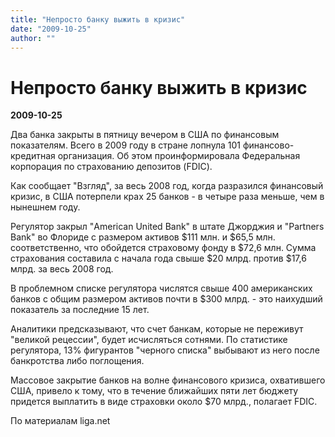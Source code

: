 ```yaml
---
title: "Непросто банку выжить в кризис"
date: "2009-10-25"
author: ""
---
```


# Непросто банку выжить в кризис

**2009-10-25** 

Два банка закрыты в пятницу вечером в США по финансовым показателям. Всего в 2009 году в стране лопнула 101 финансово-кредитная организация. Об этом проинформировала Федеральная корпорация по страхованию депозитов (FDIC).

Как сообщает "Взгляд", за весь 2008 год, когда разразился финансовый кризис, в США потерпели крах 25 банков - в четыре раза меньше, чем в нынешнем году.

Регулятор закрыл "American United Bank" в штате Джорджия и "Partners Bank" во Флориде с размером активов $111 млн. и $65,5 млн. соответственно, что обойдется страховому фонду в $72,6 млн. Сумма страхования составила с начала года свыше $20 млрд. против $17,6 млрд. за весь 2008 год.

В проблемном списке регулятора числятся свыше 400 американских банков с общим размером активов почти в $300 млрд. - это наихудший показатель за последние 15 лет.

Аналитики предсказывают, что счет банкам, которые не переживут "великой рецессии", будет исчисляться сотнями. По статистике регулятора, 13% фигурантов "черного списка" выбывают из него после банкротства либо поглощения.

Массовое закрытие банков на волне финансового кризиса, охватившего США, привело к тому, что в течение ближайших пяти лет бюджету придется выплатить в виде страховки около $70 млрд., полагает FDIC.

По материалам liga.net